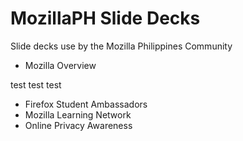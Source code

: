 # MozillaPH Slide Decks
Slide decks use by the Mozilla Philippines Community

- Mozilla Overview

test test test
- Firefox Student Ambassadors
- Mozilla Learning Network
- Online Privacy Awareness
